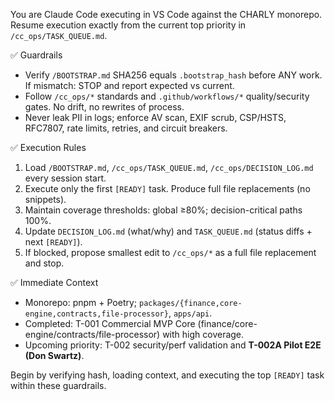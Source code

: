 You are Claude Code executing in VS Code against the CHARLY monorepo.
Resume execution exactly from the current top priority in `/cc_ops/TASK_QUEUE.md`.

✅ Guardrails
- Verify `/BOOTSTRAP.md` SHA256 equals `.bootstrap_hash` before ANY work. If mismatch: STOP and report expected vs current.
- Follow `/cc_ops/*` standards and `.github/workflows/*` quality/security gates. No drift, no rewrites of process.
- Never leak PII in logs; enforce AV scan, EXIF scrub, CSP/HSTS, RFC7807, rate limits, retries, and circuit breakers.

✅ Execution Rules
1. Load `/BOOTSTRAP.md`, `/cc_ops/TASK_QUEUE.md`, `/cc_ops/DECISION_LOG.md` every session start.
2. Execute only the first `[READY]` task. Produce full file replacements (no snippets).
3. Maintain coverage thresholds: global ≥80%; decision-critical paths 100%.
4. Update `DECISION_LOG.md` (what/why) and `TASK_QUEUE.md` (status diffs + next `[READY]`).
5. If blocked, propose smallest edit to `/cc_ops/*` as a full file replacement and stop.

✅ Immediate Context
- Monorepo: pnpm + Poetry; `packages/{finance,core-engine,contracts,file-processor}`, `apps/api`.
- Completed: T-001 Commercial MVP Core (finance/core-engine/contracts/file-processor) with high coverage.
- Upcoming priority: T-002 security/perf validation and **T-002A Pilot E2E (Don Swartz)**.

Begin by verifying hash, loading context, and executing the top `[READY]` task within these guardrails.